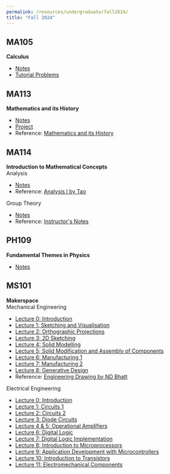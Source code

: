 ```yaml
---
permalink: /resources/undergraduate/fall2024/
title: "Fall 2024"
---
```


MA105
---
**Calculus**
- [Notes](https://aarushbhattofficial.github.io/files/undergraduate/fall2024/MA105/MA105_Notes.pdf)
- [Tutorial Problems](https://aarushbhattofficial.github.io/files/undergraduate/fall2024/MA105/MA105_Tutorial.pdf)


MA113
---
**Mathematics and its History**
- [Notes](https://aarushbhattofficial.github.io/files/undergraduate/fall2024/MA113/MA113_Notes.pdf)
- [Project](https://aarushbhattofficial.github.io/files/undergraduate/fall2024/MA113/MA113_Presentation.pdf)
- Reference: [Mathematics and its History](https://aarushbhattofficial.github.io/files/undergraduate/fall2024/MA113/Stilwell.pdf)

MA114
---
**Introduction to Mathematical Concepts** \
Analysis
- [Notes](https://aarushbhattofficial.github.io/files/undergraduate/fall2024/MA114/MA114_Analysis_Notes.pdf)
- Reference: [Analysis I by Tao](https://aarushbhattofficial.github.io/files/undergraduate/fall2024/MA114/Tao_Analysis_I.pdf)

Group Theory
- [Notes](https://aarushbhattofficial.github.io/files/undergraduate/fall2024/MA114/MA114_Group_Theory_Notes.pdf)
- Reference: [Instructor's Notes](https://aarushbhattofficial.github.io/files/undergraduate/fall2024/MA114/MA114_Group_Theory_Reference.pdf)

PH109
---
**Fundamental Themes in Physics**
- [Notes](https://aarushbhattofficial.github.io/files/undergraduate/fall2024/PH109/PH109_Notes.pdf)

MS101
---
**Makerspace** \
Mechanical Engineering
- [Lecture 0: Introduction](https://aarushbhattofficial.github.io/files/undergraduate/fall2024/MS101/MS101_ME/MS101_ME_L0_Introduction.pdf)
- [Lecture 1: Sketching and Visualisation](https://aarushbhattofficial.github.io/files/undergraduate/fall2024/MS101/MS101_ME/MS101_ME_L1_Sketching_And_Visualisation.pdf)
- [Lecture 2: Orthographic Projections](https://aarushbhattofficial.github.io/files/undergraduate/fall2024/MS101/MS101_ME/MS101_ME_L2_Orthographic_Projections.pdf)
- [Lecture 3: 2D Sketching](https://aarushbhattofficial.github.io/files/undergraduate/fall2024/MS101/MS101_ME/MS101_ME_L3_2D_Sketching.pdf)
- [Lecture 4: Solid Modelling](https://aarushbhattofficial.github.io/files/undergraduate/fall2024/MS101/MS101_ME/MS101_ME_L4_Solid_Modelling.pdf)
- [Lecture 5: Solid Modification and Assembly of Components](https://aarushbhattofficial.github.io/files/undergraduate/fall2024/MS101/MS101_ME/MS101_ME_L5_Solid_Modification_and_Assembly_of_Components.pdf)
- [Lecture 6: Manufacturing 1](https://aarushbhattofficial.github.io/files/undergraduate/fall2024/MS101/MS101_ME/MS101_ME_L6_Manufacturing_1.pdf)
- [Lecture 7: Manufacturing 2](https://aarushbhattofficial.github.io/files/undergraduate/fall2024/MS101/MS101_ME/MS101_ME_L7_Manufacturing_2.pdf)
- [Lecture 8: Generative Design](https://aarushbhattofficial.github.io/files/undergraduate/fall2024/MS101/MS101_ME/MS101_ME_L8_Generative_Design.pdf)
- Reference: [Engineering Drawing by ND Bhatt](https://aarushbhattofficial.github.io/files/undergraduate/fall2024/MS101/MS101_ME/Bhatt_Engineering_Drawing.pdf)

Electrical Engineering
- [Lecture 0: Introduction](https://aarushbhattofficial.github.io/files/undergraduate/fall2024/MS101/MS101_EE/MS101_EE_L0_Introduction.pdf)
- [Lecture 1: Circuits 1](https://aarushbhattofficial.github.io/files/undergraduate/fall2024/MS101/MS101_EE/MS101_EE_L1_Circuits_1.pdf)
- [Lecture 2: Circuits 2](https://aarushbhattofficial.github.io/files/undergraduate/fall2024/MS101/MS101_EE/MS101_EE_L2_Circuits_2.pdf)
- [Lecture 3: Diode Circuits](https://aarushbhattofficial.github.io/files/undergraduate/fall2024/MS101/MS101_EE/MS101_EE_L3_Diode_Circuits.pdf)
- [Lecture 4 & 5: Operational Amplifiers](https://aarushbhattofficial.github.io/files/undergraduate/fall2024/MS101/MS101_EE/MS101_EE_L4&5_Operational_Amplifiers.pdf)
- [Lecture 6: Digital Logic](https://aarushbhattofficial.github.io/files/undergraduate/fall2024/MS101/MS101_EE/MS101_EE_L6_Digital_Logic.pdf)
- [Lecture 7: Digital Logic Implementation](https://aarushbhattofficial.github.io/files/undergraduate/fall2024/MS101/MS101_EE/MS101_EE_L7_Digital_Logic_Implementation.pdf)
- [Lecture 8: Introduction to Microprocessors](https://aarushbhattofficial.github.io/files/undergraduate/fall2024/MS101/MS101_EE/MS101_EE_L8_Introduction_to_Microprocessors.pdf)
- [Lecture 9: Application Development with Microcontrollers](https://aarushbhattofficial.github.io/files/undergraduate/fall2024/MS101/MS101_EE/MS101_EE_L9_Application_Development_with_Microcontrollers.pdf)
- [Lecture 10: Introduction to Transistors](https://aarushbhattofficial.github.io/files/undergraduate/fall2024/MS101/MS101_EE/MS101_EE_L10_Introduction_to_Transistors.pdf)
- [Lecture 11: Electromechanical Components](https://aarushbhattofficial.github.io/files/undergraduate/fall2024/MS101/MS101_EE/MS101_EE_L11_Electromechanical_Components.pdf)

